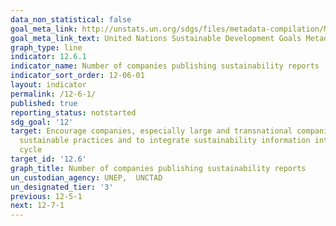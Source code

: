 ```yaml
---
data_non_statistical: false
goal_meta_link: http://unstats.un.org/sdgs/files/metadata-compilation/Metadata-Goal-12.pdf
goal_meta_link_text: United Nations Sustainable Development Goals Metadata (pdf 782kB)
graph_type: line
indicator: 12.6.1
indicator_name: Number of companies publishing sustainability reports
indicator_sort_order: 12-06-01
layout: indicator
permalink: /12-6-1/
published: true
reporting_status: notstarted
sdg_goal: '12'
target: Encourage companies, especially large and transnational companies, to adopt
  sustainable practices and to integrate sustainability information into their reporting
  cycle
target_id: '12.6'
graph_title: Number of companies publishing sustainability reports
un_custodian_agency: UNEP,  UNCTAD
un_designated_tier: '3'
previous: 12-5-1
next: 12-7-1
---
```

